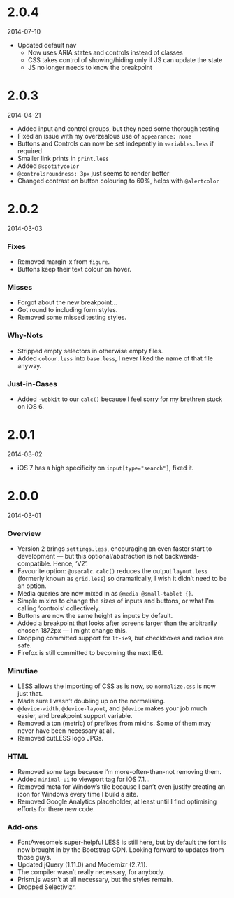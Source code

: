 # 2.0.4
2014-07-10

- Updated default nav
  - Now uses ARIA states and controls instead of classes
  - CSS takes control of showing/hiding only if JS can update the state
  - JS no longer needs to know the breakpoint
  

# 2.0.3
2014-04-21

- Added input and control groups, but they need some thorough testing
- Fixed an issue with my overzealous use of `appearance: none`
- Buttons and Controls can now be set indepently in `variables.less` if required
- Smaller link prints in `print.less`
- Added `@spotifycolor`
- `@controlsroundness: 3px` just seems to render better
- Changed contrast on button colouring to 60%, helps with `@alertcolor`

# 2.0.2
2014-03-03

### Fixes
- Removed margin-x from `figure`.
- Buttons keep their text colour on hover.

### Misses
- Forgot about the new breakpoint…
- Got round to including form styles.
- Removed some missed testing styles.

### Why-Nots
- Stripped empty selectors in otherwise empty files.
- Added `colour.less` into `base.less`, I never liked the name of that file anyway.

### Just-in-Cases
- Added `-webkit` to our `calc()` because I feel sorry for my brethren stuck on iOS 6.

# 2.0.1
2014-03-02

- iOS 7 has a high specificity on `input[type="search"]`, fixed it.

# 2.0.0
2014-03-01

### Overview
- Version 2 brings `settings.less`, encouraging an even faster start to development — but this optional/abstraction is not backwards-compatible. Hence, ‘V2’.
- Favourite option: `@usecalc`. `calc()` reduces the output `layout.less` (formerly known as `grid.less`) so dramatically, I wish it didn’t need to be an option.
- Media queries are now mixed in as `@media @small-tablet {}`.
- Simple mixins to change the sizes of inputs and buttons, or what I’m calling ‘controls’ collectively.
- Buttons are now the same height as inputs by default.
- Added a breakpoint that looks after screens larger than the arbitrarily chosen 1872px — I might change this.
- Dropping committed support for `lt-ie9`, but checkboxes and radios are safe.
- Firefox is still committed to becoming the next IE6.

### Minutiae
- LESS allows the importing of CSS as is now, so `normalize.css` is now just that.
- Made sure I wasn’t doubling up on the normalising.
- `@device-width`, `@device-layout`, and `@device` makes your job much easier, and breakpoint support variable.
- Removed a ton (metric) of prefixes from mixins. Some of them may never have been necessary at all.
- Removed cutLESS logo JPGs.

### HTML
- Removed some tags because I’m more-often-than-not removing them.
- Added `minimal-ui` to viewport tag for iOS 7.1…
- Removed meta for Window’s tile because I can’t even justify creating an icon for Windows every time I build a site.
- Removed Google Analytics placeholder, at least until I find optimising efforts for there new code.

### Add-ons
- FontAwesome’s super-helpful LESS is still here, but by default the font is now brought in by the Bootstrap CDN. Looking forward to updates from those guys.
- Updated jQuery (1.11.0) and Modernizr (2.7.1).
- The compiler wasn’t really necessary, for anybody.
- Prism.js wasn’t at all necessary, but the styles remain.
- Dropped Selectivizr.
